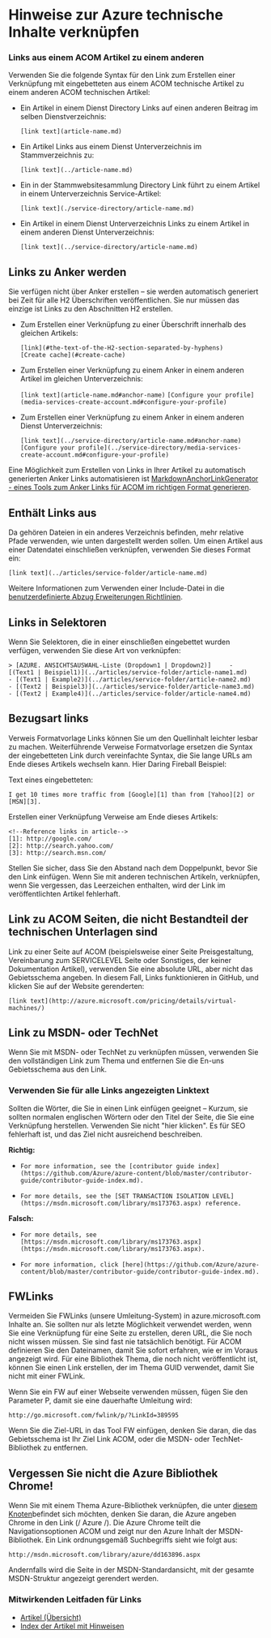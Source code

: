 <properties
   pageTitle="Erstellen von Links in Abzug Artikel" description="Erläutert, wie Sie in Abzug Querverbindungen Fehlercode." metaKeywords="" services="" solutions="" documentationCenter="" authors="tysonn" videoId="" scriptId="" manager="carolz" />

<tags ms.service="contributor-guide" ms.devlang="" ms.topic="article" ms.tgt_pltfrm="" ms.workload="" ms.date="02/03/2015" ms.author="tysonn" />

# <a name="linking-guidance-for-azure-technical-content"></a>Hinweise zur Azure technische Inhalte verknüpfen

### <a name="links-from-one-acom-article-to-another"></a>Links aus einem ACOM Artikel zu einem anderen

Verwenden Sie die folgende Syntax für den Link zum Erstellen einer Verknüpfung mit eingebetteten aus einem ACOM technische Artikel zu einem anderen ACOM technischen Artikel:  

- Ein Artikel in einem Dienst Directory Links auf einen anderen Beitrag im selben Dienstverzeichnis:

  `[link text](article-name.md)`

- Ein Artikel Links aus einem Dienst Unterverzeichnis im Stammverzeichnis zu:

  `[link text](../article-name.md)`

- Ein in der Stammwebsitesammlung Directory Link führt zu einem Artikel in einem Unterverzeichnis Service-Artikel: 

  `[link text](./service-directory/article-name.md)`

- Ein Artikel in einem Dienst Unterverzeichnis Links zu einem Artikel in einem anderen Dienst Unterverzeichnis:

  `[link text](../service-directory/article-name.md)`
 

## <a name="links-to-anchors"></a>Links zu Anker werden

Sie verfügen nicht über Anker erstellen – sie werden automatisch generiert bei Zeit für alle H2 Überschriften veröffentlichen. Sie nur müssen das einzige ist Links zu den Abschnitten H2 erstellen.

- Zum Erstellen einer Verknüpfung zu einer Überschrift innerhalb des gleichen Artikels:

  `[link](#the-text-of-the-H2-section-separated-by-hyphens)`  
  `[Create cache](#create-cache)`

- Zum Erstellen einer Verknüpfung zu einem Anker in einem anderen Artikel im gleichen Unterverzeichnis:

  `[link text](article-name.md#anchor-name)`
  `[Configure your profile](media-services-create-account.md#configure-your-profile)`

- Zum Erstellen einer Verknüpfung zu einem Anker in einem anderen Dienst Unterverzeichnis:

  `[link text](../service-directory/article-name.md#anchor-name)`
  `[Configure your profile](../service-directory/media-services-create-account.md#configure-your-profile)`

Eine Möglichkeit zum Erstellen von Links in Ihrer Artikel zu automatisch generierten Anker Links automatisieren ist [MarkdownAnchorLinkGenerator - eines Tools zum Anker Links für ACOM im richtigen Format generieren](https://github.com/Azure/Azure-CSI-Content-Tools/tree/master/Tools/ACOMMarkdownAnchorLinkGenerator).

## <a name="links-from-includes"></a>Enthält Links aus

Da gehören Dateien in ein anderes Verzeichnis befinden, mehr relative Pfade verwenden, wie unten dargestellt werden sollen. Um einen Artikel aus einer Datendatei einschließen verknüpfen, verwenden Sie dieses Format ein:

    [link text](../articles/service-folder/article-name.md)
    
Weitere Informationen zum Verwenden einer Include-Datei in die [benutzerdefinierte Abzug Erweiterungen Richtlinien](custom-markdown-extensions.md#includes).

## <a name="links-in-selectors"></a>Links in Selektoren

Wenn Sie Selektoren, die in einer einschließen eingebettet wurden verfügen, verwenden Sie diese Art von verknüpfen: 

    > [AZURE. ANSICHTSAUSWAHL-Liste (Dropdown1 | Dropdown2)]     -  [(Text1 | Beispiel1)](../articles/service-folder/article-name1.md)
    - [(Text1 | Example2)](../articles/service-folder/article-name2.md)
    - [(Text2 | Beispiel3)](../articles/service-folder/article-name3.md)
    - [(Text2 | Example4)](../articles/service-folder/article-name4.md)


## <a name="reference-style-links"></a>Bezugsart links

Verweis Formatvorlage Links können Sie um den Quellinhalt leichter lesbar zu machen. Weiterführende Verweise Formatvorlage ersetzen die Syntax der eingebetteten Link durch vereinfachte Syntax, die Sie lange URLs am Ende dieses Artikels wechseln kann. Hier Daring Fireball Beispiel:

Text eines eingebetteten:

    I get 10 times more traffic from [Google][1] than from [Yahoo][2] or [MSN][3].

Erstellen einer Verknüpfung Verweise am Ende dieses Artikels:

    <!--Reference links in article-->
    [1]: http://google.com/
    [2]: http://search.yahoo.com/  
    [3]: http://search.msn.com/

Stellen Sie sicher, dass Sie den Abstand nach dem Doppelpunkt, bevor Sie den Link einfügen. Wenn Sie mit anderen technischen Artikeln, verknüpfen, wenn Sie vergessen, das Leerzeichen enthalten, wird der Link im veröffentlichten Artikel fehlerhaft. 

## <a name="link-to-acom-pages-that-are-not-part-of-the-technical-documentation-set"></a>Link zu ACOM Seiten, die nicht Bestandteil der technischen Unterlagen sind

Link zu einer Seite auf ACOM (beispielsweise einer Seite Preisgestaltung, Vereinbarung zum SERVICELEVEL Seite oder Sonstiges, der keiner Dokumentation Artikel), verwenden Sie eine absolute URL, aber nicht das Gebietsschema angeben. In diesem Fall, Links funktionieren in GitHub, und klicken Sie auf der Website gerenderten:

    [link text](http://azure.microsoft.com/pricing/details/virtual-machines/)


## <a name="link-to-msdn-or-technet"></a>Link zu MSDN- oder TechNet

Wenn Sie mit MSDN- oder TechNet zu verknüpfen müssen, verwenden Sie den vollständigen Link zum Thema und entfernen Sie die En-uns Gebietsschema aus den Link. 

### <a name="use-friendly-link-text-for-all-links"></a>Verwenden Sie für alle Links angezeigten Linktext

Sollten die Wörter, die Sie in einen Link einfügen geeignet – Kurzum, sie sollten normalen englischen Wörtern oder den Titel der Seite, die Sie eine Verknüpfung herstellen. Verwenden Sie nicht "hier klicken". Es für SEO fehlerhaft ist, und das Ziel nicht ausreichend beschreiben.

**Richtig:**

- `For more information, see the [contributor guide index](https://github.com/Azure/azure-content/blob/master/contributor-guide/contributor-guide-index.md).`

- `For more details, see the [SET TRANSACTION ISOLATION LEVEL](https://msdn.microsoft.com/library/ms173763.aspx) reference.`

**Falsch:**

- `For more details, see [https://msdn.microsoft.com/library/ms173763.aspx](https://msdn.microsoft.com/library/ms173763.aspx).`

- `For more information, click [here](https://github.com/Azure/azure-content/blob/master/contributor-guide/contributor-guide-index.md).`


## <a name="fwlinks"></a>FWLinks

Vermeiden Sie FWLinks (unsere Umleitung-System) in azure.microsoft.com Inhalte an. Sie sollten nur als letzte Möglichkeit verwendet werden, wenn Sie eine Verknüpfung für eine Seite zu erstellen, deren URL, die Sie noch nicht wissen müssen. Sie sind fast nie tatsächlich benötigt. Für ACOM definieren Sie den Dateinamen, damit Sie sofort erfahren, wie er im Voraus angezeigt wird. Für eine Bibliothek Thema, die noch nicht veröffentlicht ist, können Sie einen Link erstellen, der im Thema GUID verwendet, damit Sie nicht mit einer FWLink.

Wenn Sie ein FW auf einer Webseite verwenden müssen, fügen Sie den Parameter P, damit sie eine dauerhafte Umleitung wird:

    http://go.microsoft.com/fwlink/p/?LinkId=389595

Wenn Sie die Ziel-URL in das Tool FW einfügen, denken Sie daran, die das Gebietsschema ist Ihr Ziel Link ACOM, oder die MSDN- oder TechNet-Bibliothek zu entfernen.

## <a name="remember-the-azure-library-chrome"></a>Vergessen Sie nicht die Azure Bibliothek Chrome!
Wenn Sie mit einem Thema Azure-Bibliothek verknüpfen, die unter [diesem Knoten](https://msdn.microsoft.com/library/azure)befindet sich möchten, denken Sie daran, die Azure angeben Chrome in den Link (/ Azure /). Die Azure Chrome teilt die Navigationsoptionen ACOM und zeigt nur den Azure Inhalt der MSDN-Bibliothek. Ein Link ordnungsgemäß Suchbegriffs sieht wie folgt aus:

    http://msdn.microsoft.com/library/azure/dd163896.aspx

Andernfalls wird die Seite in der MSDN-Standardansicht, mit der gesamte MSDN-Struktur angezeigt gerendert werden.

### <a name="contributors-guide-links"></a>Mitwirkenden Leitfaden für Links

- [Artikel (Übersicht)](./../README.md)
- [Index der Artikel mit Hinweisen](./contributor-guide-index.md)

<!--image references-->
[1]: ./media/create-tables-markdown/table-markdown.png
[2]: ./media/create-tables-markdown/break-tables.png
